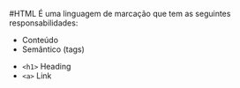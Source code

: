 #HTML
É uma linguagem de marcação que tem as seguintes responsabilidades:
- Conteúdo
- Semântico (tags)

* `<h1>` Heading
* `<a>` Link 
